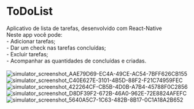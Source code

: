 # ToDoList
Aplicativo de lista de tarefas, desenvolvido com React-Native
<br/>
Neste app você pode:
<br/> - Adicionar tarefas;
<br/> - Dar um check nas tarefas concluídas;
<br/> - Excluir tarefas;
<br/> - Acompanhar as quantidades de concluídas e criadas.
<br/>
<br/>
![simulator_screenshot_AAE79D69-EC4A-49CE-AC54-7BFF626CB155](https://github.com/StehChoma/ToDoList/assets/105441843/d5c2651c-5710-42ef-8c1f-2e0babc3bb72)
<br/>
![simulator_screenshot_C40E627E-3101-4B5D-88F2-F21C74959FEC](https://github.com/StehChoma/ToDoList/assets/105441843/a04b3402-8880-4e36-895a-29f523ccce62)
<br/>
![simulator_screenshot_422264CF-CB5B-4D0B-A7B4-45788F0C2856](https://github.com/StehChoma/ToDoList/assets/105441843/5b0c5347-9bc4-4c3c-9cbb-4d517c2c1e2d)
<br/>
![simulator_screenshot_D8DF39F2-672B-46A0-962E-72E8824AFEFC](https://github.com/StehChoma/ToDoList/assets/105441843/34967b34-ee0e-43d3-9d1d-c8b82a59c57e)
<br/>
![simulator_screenshot_5640A5C7-1C63-482B-8B17-0C1A18A2B652](https://github.com/StehChoma/ToDoList/assets/105441843/fe65f0da-3483-4e1a-920d-c2651dbf2049)
